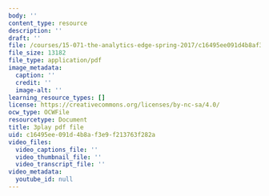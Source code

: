 ```yaml
---
body: ''
content_type: resource
description: ''
draft: ''
file: /courses/15-071-the-analytics-edge-spring-2017/c16495ee091d4b8af3e9f213763f282a_MK3DduTjcrA.pdf
file_size: 13182
file_type: application/pdf
image_metadata:
  caption: ''
  credit: ''
  image-alt: ''
learning_resource_types: []
license: https://creativecommons.org/licenses/by-nc-sa/4.0/
ocw_type: OCWFile
resourcetype: Document
title: 3play pdf file
uid: c16495ee-091d-4b8a-f3e9-f213763f282a
video_files:
  video_captions_file: ''
  video_thumbnail_file: ''
  video_transcript_file: ''
video_metadata:
  youtube_id: null
---
```

